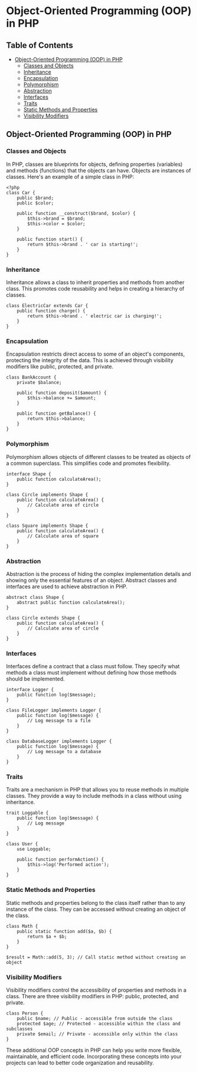 # Object-Oriented Programming (OOP) in PHP

## Table of Contents
- [Object-Oriented Programming (OOP) in PHP](#object-oriented-programming-oop-in-php)
  - [Classes and Objects](#classes-and-objects)
  - [Inheritance](#inheritance)
  - [Encapsulation](#encapsulation)
  - [Polymorphism](#polymorphism)
  - [Abstraction](#abstraction)
  - [Interfaces](#interfaces)
  - [Traits](#traits)
  - [Static Methods and Properties](#static-methods-and-properties)
  - [Visibility Modifiers](#visibility-modifiers)

## Object-Oriented Programming (OOP) in PHP

### Classes and Objects

In PHP, classes are blueprints for objects, defining properties (variables) and methods (functions) that the objects can have. Objects are instances of classes.
Here's an example of a simple class in PHP:

```
<?php
class Car {
    public $brand;
    public $color;

    public function __construct($brand, $color) {
        $this->brand = $brand;
        $this->color = $color;
    }

    public function start() {
        return $this->brand . ' car is starting!';
    }
}
```
### Inheritance

Inheritance allows a class to inherit properties and methods from another class. This promotes code reusability and helps in creating a hierarchy of classes.

```
class ElectricCar extends Car {
    public function charge() {
        return $this->brand . ' electric car is charging!';
    }
}
```

### Encapsulation

Encapsulation restricts direct access to some of an object's components,
protecting the integrity of the data. This is achieved through visibility modifiers like public, protected, and private.

```
class BankAccount {
    private $balance;

    public function deposit($amount) {
        $this->balance += $amount;
    }

    public function getBalance() {
        return $this->balance;
    }
}
```

### Polymorphism

Polymorphism allows objects of different classes to be treated as objects of a common superclass. This simplifies code and promotes flexibility.

```
interface Shape {
    public function calculateArea();
}

class Circle implements Shape {
    public function calculateArea() {
        // Calculate area of circle
    }
}

class Square implements Shape {
    public function calculateArea() {
        // Calculate area of square
    }
}
```
### Abstraction

Abstraction is the process of hiding the complex implementation details and showing only the essential features of an object.
Abstract classes and interfaces are used to achieve abstraction in PHP.

```
abstract class Shape {
    abstract public function calculateArea();
}

class Circle extends Shape {
    public function calculateArea() {
        // Calculate area of circle
    }
}
```
### Interfaces

Interfaces define a contract that a class must follow.
They specify what methods a class must implement without defining how those methods should be implemented.

```
interface Logger {
    public function log($message);
}

class FileLogger implements Logger {
    public function log($message) {
        // Log message to a file
    }
}

class DatabaseLogger implements Logger {
    public function log($message) {
        // Log message to a database
    }
}
```
### Traits

Traits are a mechanism in PHP that allows you to reuse methods in multiple classes.
They provide a way to include methods in a class without using inheritance.

```
trait Loggable {
    public function log($message) {
        // Log message
    }
}

class User {
    use Loggable;

    public function performAction() {
        $this->log('Performed action');
    }
}
```
### Static Methods and Properties

Static methods and properties belong to the class itself rather than to any instance of the class.
They can be accessed without creating an object of the class.

```
class Math {
    public static function add($a, $b) {
        return $a + $b;
    }
}

$result = Math::add(5, 3); // Call static method without creating an object
```
### Visibility Modifiers

Visibility modifiers control the accessibility of properties and methods in a class.
There are three visibility modifiers in PHP: public, protected, and private.

```
class Person {
    public $name; // Public - accessible from outside the class
    protected $age; // Protected - accessible within the class and subclasses
    private $email; // Private - accessible only within the class
}
```

<div>
  These additional OOP concepts in PHP can help you write more flexible, maintainable,
  and efficient code. Incorporating these concepts into your projects can lead to better code organization and reusability.
</div>

